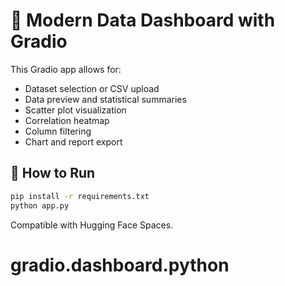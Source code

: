 # 🧠 Modern Data Dashboard with Gradio

This Gradio app allows for:

- Dataset selection or CSV upload
- Data preview and statistical summaries
- Scatter plot visualization
- Correlation heatmap
- Column filtering
- Chart and report export

## 🚀 How to Run

```bash
pip install -r requirements.txt
python app.py
```

Compatible with Hugging Face Spaces.
# gradio.dashboard.python
